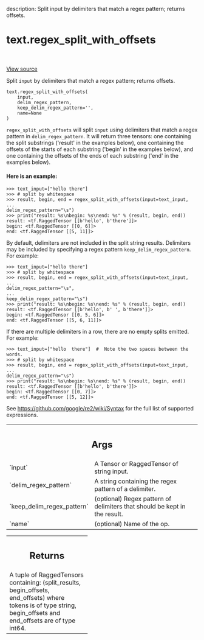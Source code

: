 description: Split input by delimiters that match a regex pattern; returns
offsets.

<div itemscope itemtype="http://developers.google.com/ReferenceObject">
<meta itemprop="name" content="text.regex_split_with_offsets" />
<meta itemprop="path" content="Stable" />
</div>

# text.regex_split_with_offsets

<!-- Insert buttons and diff -->

<table class="tfo-notebook-buttons tfo-api nocontent" align="left">

</table>

<a target="_blank" class="external" href="https://github.com/tensorflow/text/tree/master/tensorflow_text/python/ops/regex_split_ops.py">View
source</a>

Split `input` by delimiters that match a regex pattern; returns offsets.

<pre class="devsite-click-to-copy prettyprint lang-py tfo-signature-link">
<code>text.regex_split_with_offsets(
    input,
    delim_regex_pattern,
    keep_delim_regex_pattern=&#x27;&#x27;,
    name=None
)
</code></pre>

<!-- Placeholder for "Used in" -->

`regex_split_with_offsets` will split `input` using delimiters that match a
regex pattern in `delim_regex_pattern`. It will return three tensors: one
containing the split substrings ('result' in the examples below), one containing
the offsets of the starts of each substring ('begin' in the examples below), and
one containing the offsets of the ends of each substring ('end' in the examples
below).

#### Here is an example:

```
>>> text_input=["hello there"]
>>> # split by whitespace
>>> result, begin, end = regex_split_with_offsets(input=text_input,
...                                               delim_regex_pattern="\s")
>>> print("result: %s\nbegin: %s\nend: %s" % (result, begin, end))
result: <tf.RaggedTensor [[b'hello', b'there']]>
begin: <tf.RaggedTensor [[0, 6]]>
end: <tf.RaggedTensor [[5, 11]]>
```

By default, delimiters are not included in the split string results.
Delimiters may be included by specifying a regex pattern
`keep_delim_regex_pattern`. For example:

```
>>> text_input=["hello there"]
>>> # split by whitespace
>>> result, begin, end = regex_split_with_offsets(input=text_input,
...                                             delim_regex_pattern="\s",
...                                             keep_delim_regex_pattern="\s")
>>> print("result: %s\nbegin: %s\nend: %s" % (result, begin, end))
result: <tf.RaggedTensor [[b'hello', b' ', b'there']]>
begin: <tf.RaggedTensor [[0, 5, 6]]>
end: <tf.RaggedTensor [[5, 6, 11]]>
```

If there are multiple delimiters in a row, there are no empty splits emitted.
For example:

```
>>> text_input=["hello  there"]  #  Note the two spaces between the words.
>>> # split by whitespace
>>> result, begin, end = regex_split_with_offsets(input=text_input,
...                                               delim_regex_pattern="\s")
>>> print("result: %s\nbegin: %s\nend: %s" % (result, begin, end))
result: <tf.RaggedTensor [[b'hello', b'there']]>
begin: <tf.RaggedTensor [[0, 7]]>
end: <tf.RaggedTensor [[5, 12]]>
```

See https://github.com/google/re2/wiki/Syntax for the full list of supported
expressions.

<!-- Tabular view -->
 <table class="responsive fixed orange">
<colgroup><col width="214px"><col></colgroup>
<tr><th colspan="2"><h2 class="add-link">Args</h2></th></tr>

<tr>
<td>
`input`
</td>
<td>
A Tensor or RaggedTensor of string input.
</td>
</tr><tr>
<td>
`delim_regex_pattern`
</td>
<td>
A string containing the regex pattern of a delimiter.
</td>
</tr><tr>
<td>
`keep_delim_regex_pattern`
</td>
<td>
(optional) Regex pattern of delimiters that should
be kept in the result.
</td>
</tr><tr>
<td>
`name`
</td>
<td>
(optional) Name of the op.
</td>
</tr>
</table>

<!-- Tabular view -->
 <table class="responsive fixed orange">
<colgroup><col width="214px"><col></colgroup>
<tr><th colspan="2"><h2 class="add-link">Returns</h2></th></tr>
<tr class="alt">
<td colspan="2">
A tuple of RaggedTensors containing:
  (split_results, begin_offsets, end_offsets)
where tokens is of type string, begin_offsets and end_offsets are of type
int64.
</td>
</tr>

</table>
